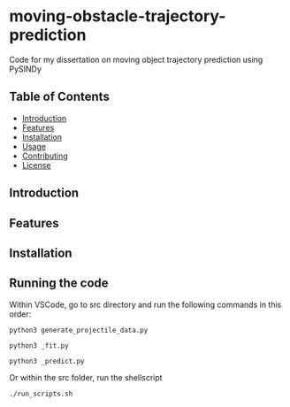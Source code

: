 # moving-obstacle-trajectory-prediction

Code for my dissertation on moving object trajectory prediction using PySINDy

## Table of Contents

- [Introduction](#introduction)
- [Features](#features)
- [Installation](#installation)
- [Usage](#usage)
- [Contributing](#contributing)
- [License](#license)

## Introduction

<!--
Provide a brief introduction to your project here. Explain what the project does and its main purpose.
--> 

## Features

<!--
List the key features of your project. You can use bullet points for this.

- Feature 1
- Feature 2
- ...
-->

## Installation

<!--
Explain how to install and set up the project. Include any prerequisites and dependencies that need to be installed.

-->

## Running the code  

Within VSCode, go to src directory and run the following commands in this order: 

```
python3 generate_projectile_data.py
```

```
python3 _fit.py
```

```
python3 _predict.py
```

Or within the src folder, run the shellscript 
```
./run_scripts.sh
```
